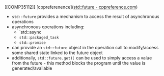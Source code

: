 [[COMP35112]]
[cppreferenence]([std::future - cppreference.com](https://en.cppreference.com/w/cpp/thread/future))

- `std::future` provides a mechanism to access the result of asynchronous operations
- asynchronous operations including:
	- `std::async
	- `std::packaged_task`
	- `std::promise`
- can provide an `std::future` object in the operation call to modify/access some shared state linked to the future object
- additionally, `std::future.get()` can be used to simply access a value from the future - this method blocks the program until the value is generated/available